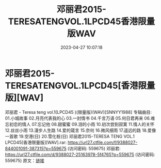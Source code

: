 ﻿---
title: 邓丽君2015-TERESATENGVOL.1LPCD45香港限量版WAV
date: 2023-04-27 10:07:18
categories: WAV车载音乐、镜像
tags: 华语中文
---
# 邓丽君2015-TERESATENGVOL.1LPCD45[香港限量版][WAV]

邓丽君 - Teresa teng vol.1(LPCD45
)(限量版)(WAV)[SNNYY1988]
专辑曲目:
01.小城故事
02.月亮代表我的心
03.一封情书
04.千言万语
05.何日君再来
06.难忘初恋的情人
07.忘记他
08.甜蜜蜜
09.泪的小雨
10.初次尝到寂寞
11.情人的关怀
12.丝丝小雨
13.漫步人生路
14.爱的箴言
15.奈何
16.微风细雨
17.遥远的路
18.爱像一首歌
19.空港(日)
20.雪化桩(日)
邓丽君2015-TERESA TENG VOL.1 LPCD45[香港限量版][WAV].rar: https://url27.ctfile.com/f/9388027-844001091-387315?p=559675
(访问密码: 559675)
邓丽君: https://url27.ctfile.com/d/9388027-25163978-5f4765?p=559675
(访问密码: 559675)
原文：[链接](https://blog.sina.com.cn/s/blog_1647c7e76010311mn.html)